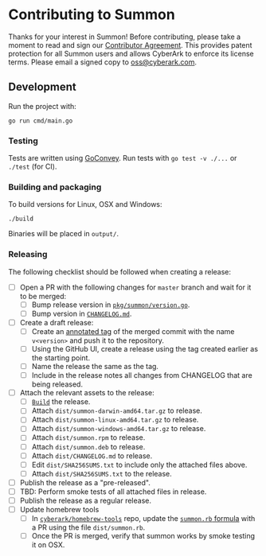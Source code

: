 # Contributing to Summon

Thanks for your interest in Summon! Before contributing, please
take a moment to read and sign our <a href="https://github.com/cyberark/summon/blob/master/Contributing_OSS/CyberArk_Open_Source_Contributor_Agreement.pdf" download="summon_contributor_agreement">Contributor Agreement</a>.
This provides patent protection for all Summon users and allows CyberArk
to enforce its license terms. Please email a signed copy to
<a href="oss@cyberark.com">oss@cyberark.com</a>.

## Development

Run the project with:

```
go run cmd/main.go
```

### Testing

Tests are written using [GoConvey](http://goconvey.co/).
Run tests with `go test -v ./...` or `./test` (for CI).

### Building and packaging

To build versions for Linux, OSX and Windows:

```
./build
```

Binaries will be placed in `output/`.

### Releasing

The following checklist should be followed when creating a release:

- [ ] Open a PR with the following changes for `master` branch and wait for it to be merged:
  - [ ] Bump release version in [`pkg/summon/version.go`](pkg/summon/version.go).
  - [ ] Bump version in [`CHANGELOG.md`](CHANGELOG.md).
- [ ] Create a draft release:
  - [ ] Create an [annotated tag](https://git-scm.com/book/en/v2/Git-Basics-Tagging#_annotated_tags)
of the merged commit with the name `v<version>` and push it to the repository.
  - [ ] Using the GitHub UI, create a release using the tag created earlier as the starting point.
  - [ ] Name the release the same as the tag.
  - [ ] Include in the release notes all changes from CHANGELOG that are being released.
- [ ] Attach the relevant assets to the release:
  - [ ] [`Build`](./build) the release.
  - [ ] Attach `dist/summon-darwin-amd64.tar.gz` to release.
  - [ ] Attach `dist/summon-linux-amd64.tar.gz` to release.
  - [ ] Attach `dist/summon-windows-amd64.tar.gz` to release.
  - [ ] Attach `dist/summon.rpm` to release.
  - [ ] Attach `dist/summon.deb` to release.
  - [ ] Attach `dist/CHANGELOG.md` to release.
  - [ ] Edit `dist/SHA256SUMS.txt` to include only the attached files above.
  - [ ] Attach `dist/SHA256SUMS.txt` to the release.
- [ ] Publish the release as a "pre-released".
- [ ] TBD: Perform smoke tests of all attached files in release.
- [ ] Publish the release as a regular release.
- [ ] Update homebrew tools
  - [ ] In [`cyberark/homebrew-tools`](https://github.com/cyberark/homebrew-tools) repo, update
  the [`summon.rb` formula](https://github.com/cyberark/homebrew-tools/blob/master/summon.rb#L4-L6) with a PR
  using the file `dist/summon.rb`.
  - [ ] Once the PR is merged, verify that summon works by smoke testing it on OSX.
